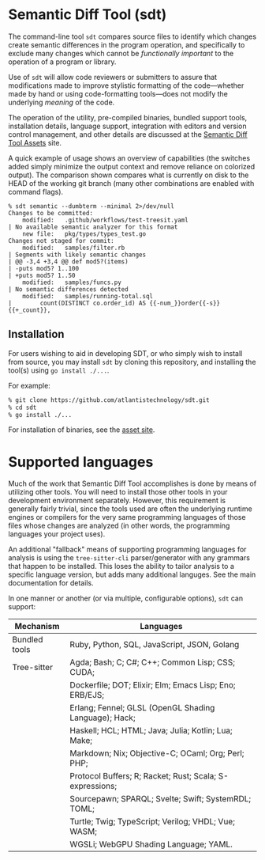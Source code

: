 # Semantic Diff Tool (sdt)

The command-line tool `sdt` compares source files to identify which changes
create semantic differences in the program operation, and specifically to
exclude many changes which cannot be *functionally important* to the
operation of a program or library.

Use of `sdt` will allow code reviewers or submitters to assure that
modifications made to improve stylistic formatting of the code—whether made
by hand or using code-formatting tools—does not modify the underlying
*meaning* of the code.

The operation of the utility, pre-compiled binaries, bundled support tools,
installation details, language support, integration with editors and version
control management, and other details are discussed at the [Semantic Diff
Tool Assets](https://www.sdt.dev) site.

A quick example of usage shows an overview of capabilities (the switches
added simply minimize the output context and remove reliance on colorized
output).  The comparison shown compares what is currently on disk to the
HEAD of the working git branch (many other combinations are enabled with
command flags).

```
% sdt semantic --dumbterm --minimal 2>/dev/null
Changes to be committed:
    modified:   .github/workflows/test-treesit.yaml
| No available semantic analyzer for this format
    new file:   pkg/types/types_test.go
Changes not staged for commit:
    modified:   samples/filter.rb
| Segments with likely semantic changes
| @@ -3,4 +3,4 @@ def mod5?(items)
| -puts mod5? 1..100
| +puts mod5? 1..50
    modified:   samples/funcs.py
| No semantic differences detected
    modified:   samples/running-total.sql
|        count(DISTINCT co.order_id) AS {{-num_}}order{{-s}}{{+_count}},
```

## Installation

For users wishing to aid in developing SDT, or who simply wish to install
from source, you may install `sdt` by cloning this repository, and
installing the tool(s) using `go install ./...`.

For example:

```bash
% git clone https://github.com/atlantistechnology/sdt.git
% cd sdt
% go install ./...
```

For installation of binaries, see the [asset site](https://www.sdt.dev).

# Supported languages

Much of the work that Semantic Diff Tool accomplishes is done by means of
utilizing other tools.  You will need to install those other tools in your
development environment separately.  However, this requirement is generally
fairly trivial, since the tools used are often the underlying runtime
engines or compilers for the very same programming languages of those files
whose changes are analyzed (in other words, the programming languages your
project uses).

An additional "fallback" means of supporting programming languages for
analysis is using the `tree-sitter-cli` parser/generator with any grammars
that happen to be installed.  This loses the ability to tailor analysis to a
specific language version, but adds many additional languges.  See the main
documentation for details.

In one manner or another (or via multiple, configurable options), `sdt` can
support:

| Mechanism     | Languages 
| ------------- | ------------------------------------------------------- 
| Bundled tools | Ruby, Python, SQL, JavaScript, JSON, Golang
| Tree-sitter   | Agda; Bash; C; C#; C++; Common Lisp; CSS; CUDA;
|               | Dockerfile; DOT; Elixir; Elm; Emacs Lisp; Eno; ERB/EJS; 
|               | Erlang; Fennel; GLSL (OpenGL Shading Language); Hack;
|               | Haskell; HCL; HTML; Java; Julia; Kotlin; Lua; Make;
|               | Markdown; Nix; Objective-C; OCaml; Org; Perl; PHP;
|               | Protocol Buffers; R; Racket; Rust; Scala; S-expressions;
|               | Sourcepawn; SPARQL; Svelte; Swift; SystemRDL; TOML;
|               | Turtle; Twig; TypeScript; Verilog; VHDL; Vue; WASM;
|               | WGSLi; WebGPU Shading Language; YAML.

